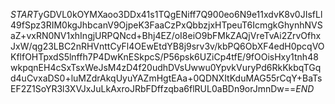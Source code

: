$START$yGDVL0kOYMXaoo3DDx41s1TQgENiff7Q900eo6N9e11xdvK8v0JIsfLl49fSpz3RIM0kgJhbcanV9OjpeK3FaaCzPxQbbzjxHTpeuT6IcmgkGhynhNVSaZ+vxRN0NV1xhIngjURPQNcd+Bhj4EZ/oI8eiO9bFMkZAQjVreTvAi2ZrvOfhxJxW/qg23LBC2nRHVnttCyFl4OEwEtdYB8j9srv3v/kbPQ6ObXF4edH0pcqVOKflfOHTpxdS5lnffh7P4DwKnESkpcS/P56psk6UZiCp4tfE/9fOOisHxy1tnh48wkpqnEH4cSxTsxWeJsM4zD4f20udhDVsUwwu0YpvkVuryPd6RkKkbqTGqd4uCvxaDS0+luMZdrAkqUyuYAZmHgtEAa+0QDNXItKduMAG55rCqY+BaTsEF2Z1SoYR3l3XVJxJuLkAxroJRbFDffzqba6flRUL0aBDn9orJmnDw==$END$
